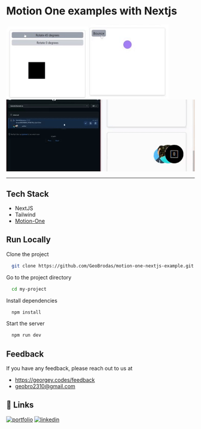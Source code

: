 # Motion One examples with Nextjs

![Preview-1](/public/readme-images/preivew-1.gif)
![Preview-2](/public/readme-images/preview-2.gif)
![Preview-3](/public/readme-images/github-preview.gif)

---

## Tech Stack

- NextJS
- Tailwind
- [Motion-One](https://motion.dev)

## Run Locally

Clone the project

```bash
  git clone https://github.com/GeoBrodas/motion-one-nextjs-example.git
```

Go to the project directory

```bash
  cd my-project
```

Install dependencies

```bash
  npm install
```

Start the server

```bash
  npm run dev
```

## Feedback

If you have any feedback, please reach out to us at

- https://georgey.codes/feedback
- geobro2310@gmail.com

## 🔗 Links

[![portfolio](https://img.shields.io/badge/my_portfolio-000?style=for-the-badge&logo=ko-fi&logoColor=white)](https://georgey.codes/)
[![linkedin](https://img.shields.io/badge/linkedin-0A66C2?style=for-the-badge&logo=linkedin&logoColor=white)](https://www.linkedin.com/in/georgeyvb/)
